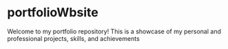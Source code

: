 # portfolioWbsite
Welcome to my portfolio repository! This is a showcase of my personal and professional projects, skills, and achievements
